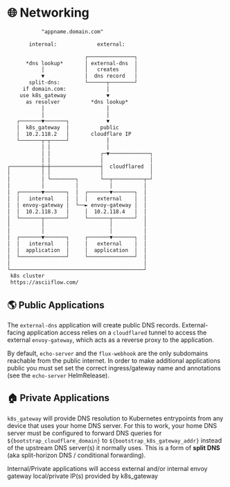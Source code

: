 # 🌐 Networking

```txt
           "appname.domain.com"

       internal:             external:

                         ┌───────────────┐
      *dns lookup*       │ external-dns  │
           │             │   creates     │
           ▼             │  dns record   │
       split-dns:        └──────┬────────┘
     if domain.com:             │
    use k8s_gateway             ▼
      as resolver          *dns lookup*
           │                    │
           │                    │
   ┌───────▼───────┐            ▼
   │  k8s_gateway  │          public
   │  10.2.118.2   │       cloudflare IP
   └───────┬─┬─────┘            │
           │ │                  │
           │ │                ┌─▼─────────────┐
           │ │                │               │
┌──────────┼─┼────────────────┤  cloudflared  │
│          │ │                │               │
│          │ └────────┐       └──┬──────────┬─┘
│          │          │          │          │
│  ┌───────▼───────┐  │  ┌───────▼───────┐  │
│  │   internal    │  │  │   external    │  │
│  │ envoy-gateway │  └──► envoy-gateway │  │
│  │  10.2.118.3   │     │  10.2.118.4   │  │
│  └───────┬───────┘     └───────┬───────┘  │
│          │                     │          │
│          │                     │          │
│  ┌───────▼───────┐     ┌───────▼───────┐  │
│  │   internal    │     │   external    │  │
│  │  application  │     │  application  │  │
│  └───────────────┘     └───────────────┘  │
│                                           │
└───────────────────────────────────────────┘
 k8s cluster
 https://asciiflow.com/
```

## 🌎 Public Applications

The `external-dns` application will create public DNS records.
External-facing application access relies on a `cloudflared` tunnel to access the external `envoy-gateway`,
which acts as a reverse proxy to the application.

By default, `echo-server` and the `flux-webhook` are the only subdomains reachable from the public internet.
In order to make additional applications public you must set set the correct ingress/gateway name and annotations (see the `echo-server` HelmRelease).

## 🏠 Private Applications

`k8s_gateway` will provide DNS resolution to Kubernetes entrypoints from any device that uses your home DNS server.
For this to work, your home DNS server must be configured to forward DNS queries for `${bootstrap_cloudflare_domain}` to `${bootstrap_k8s_gateway_addr}` instead of the upstream DNS server(s) it normally uses.
This is a form of **split DNS** (aka split-horizon DNS / conditional forwarding).

Internal/Private applications will access external and/or internal envoy gateway local/private IP(s) provided by k8s_gateway
